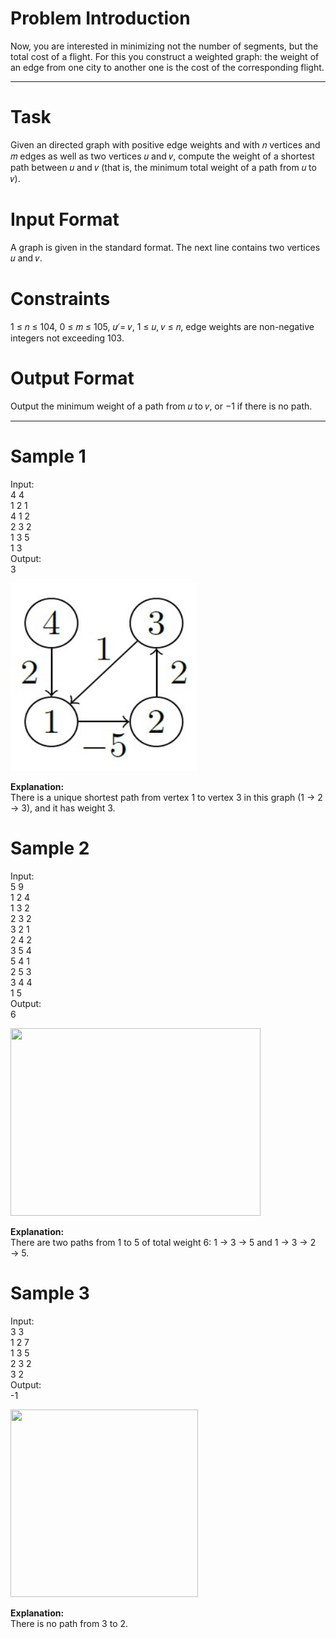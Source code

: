 # Problem Introduction
Now, you are interested in minimizing not the number of segments, but the total cost of a flight. For this
you construct a weighted graph: the weight of an edge from one city to another one is the cost of the
corresponding flight.
<hr>

# Task
Given an directed graph with positive edge weights and with 𝑛 vertices and 𝑚 edges as well as two
vertices 𝑢 and 𝑣, compute the weight of a shortest path between 𝑢 and 𝑣 (that is, the minimum total
weight of a path from 𝑢 to 𝑣).

# Input Format
A graph is given in the standard format. The next line contains two vertices 𝑢 and 𝑣.

# Constraints
1 ≤ 𝑛 ≤ 104, 0 ≤ 𝑚 ≤ 105, 𝑢 ̸= 𝑣, 1 ≤ 𝑢, 𝑣 ≤ 𝑛, edge weights are non-negative integers not
exceeding 103.

# Output Format
Output the minimum weight of a path from 𝑢 to 𝑣, or −1 if there is no path.
<hr>

# Sample 1
  Input:<br>
  4 4<br>
  1 2 1<br>
  4 1 2<br>
  2 3 2<br>
  1 3 5<br>
  1 3<br>
  Output:<br>
  3<br>
  
<img src="example1.jpg" width="300" height="300">
 
<strong>Explanation:</strong><br>
There is a unique shortest path from vertex 1 to vertex 3 in this graph (1 → 2 → 3), and it has weight 3.

# Sample 2
  Input:<br>
  5 9<br>
  1 2 4<br>
  1 3 2<br>
  2 3 2<br>
  3 2 1<br>
  2 4 2<br>
  3 5 4<br>
  5 4 1<br>
  2 5 3<br>
  3 4 4<br>
  1 5<br>
  Output:<br>
  6<br>
  
<img src="example2.jpg" width="400" height="300">
 
<strong>Explanation:</strong><br>
There are two paths from 1 to 5 of total weight 6: 1 → 3 → 5 and 1 → 3 → 2 → 5.

# Sample 3
  Input:<br>
  3 3<br>
  1 2 7<br>
  1 3 5<br>
  2 3 2<br>
  3 2<br>
  Output:<br>
  -1<br>
  
<img src="example3.jpg" width="300" height="300">
 
<strong>Explanation:</strong><br>
There is no path from 3 to 2.
